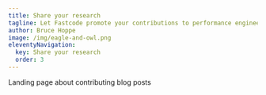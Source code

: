 ```yaml
---
title: Share your research
tagline: Let Fastcode promote your contributions to performance engineering.
author: Bruce Hoppe
image: /img/eagle-and-owl.png
eleventyNavigation:
  key: Share your research
  order: 3
---
```


Landing page about contributing blog posts